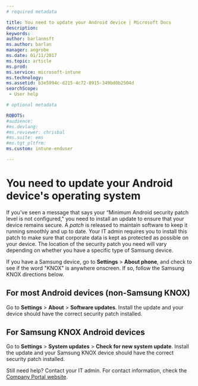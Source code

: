 ```yaml
---
# required metadata

title: You need to update your Android device | Microsoft Docs
description:
keywords:
author: barlanmsft
ms.author: barlan
manager: angrobe
ms.date: 01/11/2017
ms.topic: article
ms.prod:
ms.service: microsoft-intune
ms.technology:
ms.assetid: b3e5994c-d215-4c72-8915-349bd0b2504d
searchScope:
 - User help

# optional metadata

ROBOTS:  
#audience:
#ms.devlang:
#ms.reviewer: chrisbal
#ms.suite: ems
#ms.tgt_pltfrm:
ms.custom: intune-enduser

---
```


# You need to update your Android device's operating system

If you've seen a message that says your “Minimum Android security patch level is not configured," you need to install an update to ensure that your device remains secure. A _patch_ is released to maintain software to keep it running smoothly and up to date. Your IT admin requires you to install this patch to make sure that corporate data is kept as protected as possible on your device. The location of the security patch you need will vary depending on whether you have a specific type of Samsung device.

If you have a Samsung device, go to **Settings** > **About phone**, and check to see if the word "KNOX" is anywhere onscreen. If so, follow the Samsung KNOX directions below.


## For most Android devices (non-Samsung KNOX)

Go to **Settings** > **About** > **Software updates**. Install the update and your device should have the correct security patch installed.

## For Samsung KNOX Android devices

Go to **Settings** > **System updates** > **Check for new system update**. Install the update and your Samsung KNOX device should have the correct security patch installed.



Still need help? Contact your IT admin. For contact information, check the [Company Portal website](http://portal.manage.microsoft.com).

